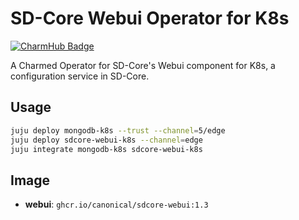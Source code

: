 # SD-Core Webui Operator for K8s
[![CharmHub Badge](https://charmhub.io/sdcore-webui-k8s/badge.svg)](https://charmhub.io/sdcore-webui-k8s)

A Charmed Operator for SD-Core's Webui component for K8s, a configuration service in SD-Core. 

## Usage

```bash
juju deploy mongodb-k8s --trust --channel=5/edge
juju deploy sdcore-webui-k8s --channel=edge
juju integrate mongodb-k8s sdcore-webui-k8s
```

## Image

- **webui**: `ghcr.io/canonical/sdcore-webui:1.3`
